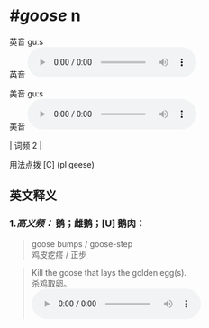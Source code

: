 # ***\#goose*** n
英音 ɡuːs  
英音
<audio src="./media/goose-B.aac" controls="controls"></audio>

美音 ɡuːs  
美音
<audio src="./media/goose.aac" controls="controls"></audio>



| 词频 2 |  

用法点拨  [C] (pl geese)

英文释义
---
### 1.*高义频：* **鹅；雌鹅；[U] 鹅肉：**  

 > goose bumps / goose-step  
 > 鸡皮疙瘩 /  正步    

 > Kill the goose that lays the golden egg(s).  
 > 杀鸡取卵。    
<audio src="./media/goose-1.aac" controls="controls"></audio>


